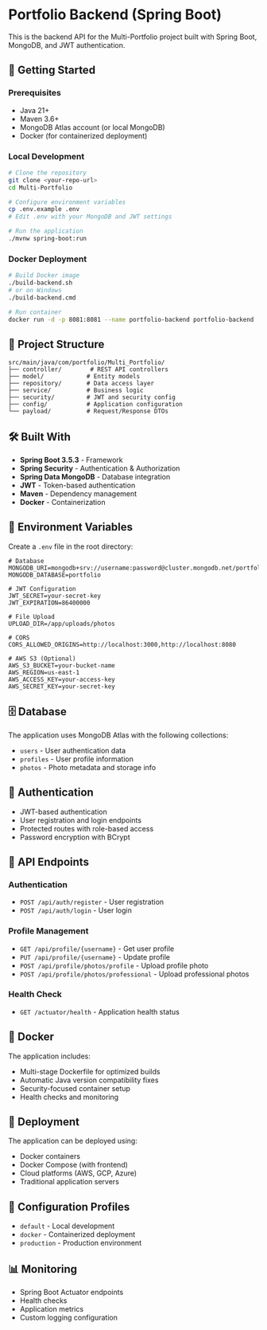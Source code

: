 # Portfolio Backend (Spring Boot)

This is the backend API for the Multi-Portfolio project built with Spring Boot, MongoDB, and JWT authentication.

## 🚀 Getting Started

### Prerequisites
- Java 21+
- Maven 3.6+
- MongoDB Atlas account (or local MongoDB)
- Docker (for containerized deployment)

### Local Development

```bash
# Clone the repository
git clone <your-repo-url>
cd Multi-Portfolio

# Configure environment variables
cp .env.example .env
# Edit .env with your MongoDB and JWT settings

# Run the application
./mvnw spring-boot:run
```

### Docker Deployment

```bash
# Build Docker image
./build-backend.sh
# or on Windows
./build-backend.cmd

# Run container
docker run -d -p 8081:8081 --name portfolio-backend portfolio-backend
```

## 📁 Project Structure

```
src/main/java/com/portfolio/Multi_Portfolio/
├── controller/        # REST API controllers
├── model/            # Entity models
├── repository/       # Data access layer
├── service/          # Business logic
├── security/         # JWT and security config
├── config/           # Application configuration
└── payload/          # Request/Response DTOs
```

## 🛠️ Built With

- **Spring Boot 3.5.3** - Framework
- **Spring Security** - Authentication & Authorization
- **Spring Data MongoDB** - Database integration
- **JWT** - Token-based authentication
- **Maven** - Dependency management
- **Docker** - Containerization

## 🔧 Environment Variables

Create a `.env` file in the root directory:

```env
# Database
MONGODB_URI=mongodb+srv://username:password@cluster.mongodb.net/portfolio
MONGODB_DATABASE=portfolio

# JWT Configuration
JWT_SECRET=your-secret-key
JWT_EXPIRATION=86400000

# File Upload
UPLOAD_DIR=/app/uploads/photos

# CORS
CORS_ALLOWED_ORIGINS=http://localhost:3000,http://localhost:8080

# AWS S3 (Optional)
AWS_S3_BUCKET=your-bucket-name
AWS_REGION=us-east-1
AWS_ACCESS_KEY=your-access-key
AWS_SECRET_KEY=your-secret-key
```

## 🗄️ Database

The application uses MongoDB Atlas with the following collections:
- `users` - User authentication data
- `profiles` - User profile information
- `photos` - Photo metadata and storage info

## 🔐 Authentication

- JWT-based authentication
- User registration and login endpoints
- Protected routes with role-based access
- Password encryption with BCrypt

## 📡 API Endpoints

### Authentication
- `POST /api/auth/register` - User registration
- `POST /api/auth/login` - User login

### Profile Management
- `GET /api/profile/{username}` - Get user profile
- `PUT /api/profile/{username}` - Update profile
- `POST /api/profile/photos/profile` - Upload profile photo
- `POST /api/profile/photos/professional` - Upload professional photos

### Health Check
- `GET /actuator/health` - Application health status

## 🐳 Docker

The application includes:
- Multi-stage Dockerfile for optimized builds
- Automatic Java version compatibility fixes
- Security-focused container setup
- Health checks and monitoring

## 🚀 Deployment

The application can be deployed using:
- Docker containers
- Docker Compose (with frontend)
- Cloud platforms (AWS, GCP, Azure)
- Traditional application servers

## 🔧 Configuration Profiles

- `default` - Local development
- `docker` - Containerized deployment
- `production` - Production environment

## 📊 Monitoring

- Spring Boot Actuator endpoints
- Health checks
- Application metrics
- Custom logging configuration
